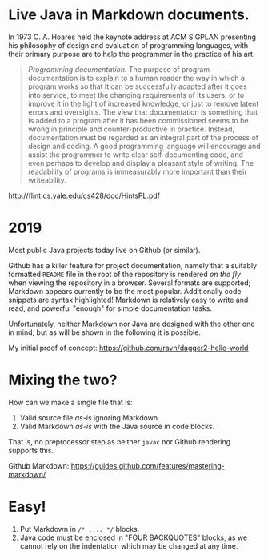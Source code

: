 # Live Java in Markdown documents.

In 1973 C. A. Hoares held the keynote address at ACM SIGPLAN
presenting his philosophy of design and evaluation of programming
languages, with their primary purpose are to help the programmer in
the practice of his art.

> *Programming documentation.* The purpose of program documentation is
> to explain to a human reader the way in which a program works so that
> it can be successfully adapted after it goes into service, to meet the
> changing requirements of its users, or to improve it in the light of
> increased knowledge, or just to remove latent errors and
> oversights. The view that documentation is something that is added to
> a program after it has been commissioned seems to be wrong in
> principle and counter-productive in practice. Instead, documentation
> must be regarded as an integral part of the process of design and
> coding. A good programming language will encourage and assist the
> programmer to write clear self-documenting code, and even perhaps to
> develop and display a pleasant style of writing.  The readability of
> programs is immeasurably more important than their writeability.

http://flint.cs.yale.edu/cs428/doc/HintsPL.pdf

# 2019

Most public Java projects today live on Github (or similar).

Github has a killer feature for project documentation, namely that a
suitably formatted `README` file in the root of the repository is
rendered _on the fly_ when viewing the repository in a browser.
Several formats are supported; Markdown appears currently to be the
most popular.  Additionally code snippets are syntax highlighted!
Markdown is relatively easy to write and read, and powerful "enough"
for simple documentation tasks.

Unfortunately, neither Markdown nor Java are designed with the other
one in mind, but as will be shown in the following it is possible.

My initial proof of concept:
https://github.com/ravn/dagger2-hello-world

# Mixing the two?

How can we make a single file that is:

1. Valid source file _as-is_ ignoring Markdown.
1. Valid Markdown _as-is_ with the Java source in code blocks.

That is, no preprocessor step as neither `javac` nor Github rendering
supports this.

Github Markdown:  https://guides.github.com/features/mastering-markdown/

# Easy!

1. Put Markdown in `/* .... */` blocks.
1. Java code must be enclosed in "FOUR BACKQUOTES" blocks, as we
cannot rely on the indentation which may be changed at any time.


